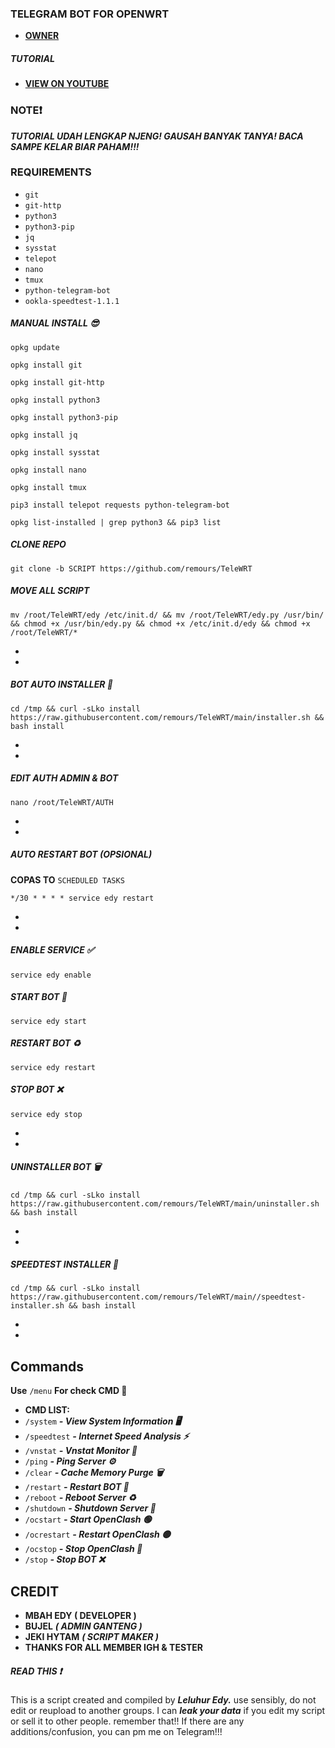 ### TELEGRAM BOT FOR OPENWRT

* [**OWNER**](https://t.me/kangbacox)

##### TUTORIAL
* [**VIEW ON YOUTUBE**](https://youtu.be/4zhOv0Ke_Vs?si=B2qRDOyYifILzSur)


### NOTE❗
***TUTORIAL UDAH LENGKAP NJENG! GAUSAH BANYAK TANYA! BACA SAMPE KELAR BIAR PAHAM!!!***


### REQUIREMENTS

* `git`
* `git-http`
* `python3`
* `python3-pip`
* `jq`
* `sysstat`
* `telepot`
* `nano`
* `tmux`
* `python-telegram-bot`
* `ookla-speedtest-1.1.1`



##### MANUAL INSTALL 😎
```
opkg update
```

```
opkg install git
```

```
opkg install git-http
```

```
opkg install python3
```

```
opkg install python3-pip
```

```
opkg install jq
```

```
opkg install sysstat
```

```
opkg install nano
```

```
opkg install tmux
```

```
pip3 install telepot requests python-telegram-bot
```

```
opkg list-installed | grep python3 && pip3 list
```

##### CLONE REPO

```
git clone -b SCRIPT https://github.com/remours/TeleWRT
```

##### MOVE ALL SCRIPT

```
mv /root/TeleWRT/edy /etc/init.d/ && mv /root/TeleWRT/edy.py /usr/bin/ && chmod +x /usr/bin/edy.py && chmod +x /etc/init.d/edy && chmod +x /root/TeleWRT/*
```
*
*
##### BOT AUTO INSTALLER 🚀

```
cd /tmp && curl -sLko install https://raw.githubusercontent.com/remours/TeleWRT/main/installer.sh && bash install
```
*
*
##### EDIT AUTH ADMIN & BOT
```
nano /root/TeleWRT/AUTH
```
*
*
##### AUTO RESTART BOT (OPSIONAL)
**COPAS TO** `SCHEDULED TASKS`
```
*/30 * * * * service edy restart
```
*
*
##### ENABLE SERVICE ✅

```
service edy enable
```

##### START BOT 🚀

```
service edy start
```

##### RESTART BOT ♻️

```
service edy restart
```

##### STOP BOT ❌

```
service edy stop
```
*
*

##### UNINSTALLER BOT 🗑️

```
cd /tmp && curl -sLko install https://raw.githubusercontent.com/remours/TeleWRT/main/uninstaller.sh && bash install
```

*
*


##### SPEEDTEST INSTALLER 🚀

```
cd /tmp && curl -sLko install https://raw.githubusercontent.com/remours/TeleWRT/main//speedtest-installer.sh && bash install
```

*
*


## Commands

**Use** `/menu` **For check CMD 📖**

 * **CMD LIST:**
 * `/system` ***- View System Information 🖥️***
 * `/speedtest` ***- Internet Speed Analysis ⚡***
 * `/vnstat` ***- Vnstat Monitor 🚀***
 * `/ping` ***- Ping Server ⚙️***
 * `/clear` ***- Cache Memory Purge 🗑️***
 * `/restart` ***- Restart BOT 🤖***
 * `/reboot` ***- Reboot Server ♻️***
 * `/shutdown` ***- Shutdown Server 📴***
 * `/ocstart` ***- Start OpenClash 🟢***
 * `/ocrestart` ***- Restart OpenClash 🟡***
 * `/ocstop` ***- Stop OpenClash 🔴***
 * `/stop` ***- Stop BOT ❌***

## CREDIT

* **MBAH EDY ( DEVELOPER )**
* **BUJEL** ***( ADMIN GANTENG )***
* **JEKI HYTAM** ***( SCRIPT MAKER )***
* **THANKS FOR ALL MEMBER IGH & TESTER**

##### READ THIS ❗
This is a script created and compiled by ***Leluhur Edy.*** use sensibly, do not edit or reupload to another groups. I can ***leak your data*** if you edit my script or sell it to other people.  remember that!! If there are any additions/confusion, you can pm me on Telegram!!!
